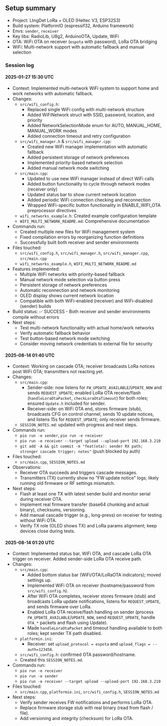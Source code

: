 ## Setup summary

- Project: LtngDet LoRa + OLED (Heltec V3, ESP32S3)
- Build system: PlatformIO (espressif32, Arduino framework)
- Envs: `sender`, `receiver`
- Key libs: RadioLib, U8g2, ArduinoOTA, Update, WiFi
- OTA: WiFi OTA on receiver (`espota` with password), LoRa OTA bridging
- WiFi: Multi-network support with automatic fallback and manual selection

### Session log

#### 2025-01-27 15:30 UTC
- Context: Implemented multi-network WiFi system to support home and work networks with automatic fallback.
- Changes:
  - `src/wifi_config.h`:
    - Replaced single WiFi config with multi-network structure
    - Added WiFiNetwork struct with SSID, password, location, and priority
    - Added NetworkSelectionMode enum for AUTO, MANUAL_HOME, MANUAL_WORK modes
    - Added connection timeout and retry configuration
  - `src/wifi_manager.h` & `src/wifi_manager.cpp`:
    - Created new WiFi manager implementation with automatic fallback
    - Added persistent storage of network preferences
    - Implemented priority-based network selection
    - Added manual network mode switching
  - `src/main.cpp`:
    - Updated to use new WiFi manager instead of direct WiFi calls
    - Added button functionality to cycle through network modes (receiver only)
    - Updated status bar to show current network location
    - Added periodic WiFi connection checking and reconnection
    - Wrapped WiFi-specific button functionality in ENABLE_WIFI_OTA preprocessor directives
  - `wifi_networks_example.h`: Created example configuration template
  - `WIFI_MULTI_NETWORK_README.md`: Comprehensive documentation
- Commands run:
  - Created multiple new files for WiFi management system
  - Fixed compilation errors by reorganizing function definitions
  - Successfully built both receiver and sender environments
- Files touched:
  - `src/wifi_config.h`, `src/wifi_manager.h`, `src/wifi_manager.cpp`, `src/main.cpp`
  - `wifi_networks_example.h`, `WIFI_MULTI_NETWORK_README.md`
- Features implemented:
  - Multiple WiFi networks with priority-based fallback
  - Manual network mode selection via button press
  - Persistent storage of network preferences
  - Automatic reconnection and network monitoring
  - OLED display shows current network location
  - Compatible with both WiFi-enabled (receiver) and WiFi-disabled (sender) builds
- Build status: ✅ SUCCESS - Both receiver and sender environments compile without errors
- Next steps:
  - Test multi-network functionality with actual home/work networks
  - Verify automatic fallback behavior
  - Test button-based network mode switching
  - Consider moving network credentials to external file for security

#### 2025-08-14 01:40 UTC
- Context: Working on cascade OTA; receiver broadcasts LoRa notices post WiFi OTA; transmitters not reacting yet.
- Changes:
  - `src/main.cpp`:
    - Sender-side: now listens for `FW_UPDATE_AVAILABLE`/`UPDATE_NOW` and sends `REQUEST_UPDATE`; enabled LoRa OTA receive/flash (`handleLoraOtaPacket`, `checkLoraOtaTimeout`) for both roles; ensured `Update.h` included for sender.
    - Receiver-side: on WiFi OTA end, stores firmware (stub), broadcasts CFG on control channel, sends 10 update notices, and listens 15s for `REQUEST_UPDATE`; only receiver sends firmware.
  - `SESSION_NOTES.md`: updated with progress and next steps.
- Commands run:
  - `pio run -e sender`, `pio run -e receiver`
  - `pio run -e receiver --target upload --upload-port 192.168.3.210`
  - `git add -A && git commit -m "feat(ota): sender RX path; stronger cascade trigger; notes"` (push blocked by auth)
- Files touched:
  - `src/main.cpp`, `SESSION_NOTES.md`
- Observations:
  - Receiver OTA succeeds and triggers cascade messages.
  - Transmitters (TX) currently show no "FW update notice" logs; likely running old firmware or RF settings mismatch.
- Next steps:
  - Flash at least one TX with latest sender build and monitor serial during receiver OTA.
  - Implement real firmware transfer (base64 chunking and actual binary), checksums, versioning.
  - Add manual cascade trigger (e.g., long-press) on receiver for testing without WiFi OTA.
  - Verify TX role (OLED shows TX) and LoRa params alignment; keep devices close during tests.

#### 2025-08-14 01:20 UTC
- Context: Implemented status bar, WiFi OTA, and cascade LoRa OTA trigger on receiver. Added sender-side LoRa OTA receive path.
- Changes:
  - `src/main.cpp`:
    - Added bottom status bar (WiFi/OTA/LoRaOTA indicators); moved settings up.
    - Implemented WiFi OTA on receiver (hostname/password from `src/wifi_config.h`).
    - After WiFi OTA completes, receiver stores firmware (stub) and broadcasts LoRa update notifications, listens for `REQUEST_UPDATE`, and sends firmware over LoRa.
    - Enabled LoRa OTA receive/flash handling on sender (process `FW_UPDATE_AVAILABLE`/`UPDATE_NOW`, send `REQUEST_UPDATE`, handle `OTA_*` packets and flash using Update).
    - Made `handleLoraOtaPacket` and timeout handling available to both roles; kept sender TX path disabled.
  - `platformio.ini`:
    - Receiver: set `upload_protocol = espota` and `upload_flags = --auth=123456`.
  - `src/wifi_config.h`: confirmed OTA password/hostname.
  - Created this `SESSION_NOTES.md`.
- Commands run:
  - `pio run -e receiver`
  - `pio run -e sender`
  - `pio run -e receiver --target upload --upload-port 192.168.3.210`
- Files touched:
  - `src/main.cpp`, `platformio.ini`, `src/wifi_config.h`, `SESSION_NOTES.md`
- Next steps:
  - Verify sender receives FW notifications and performs LoRa OTA.
  - Replace firmware storage stub with real binary (read from flash / file).
  - Add versioning and integrity (checksum) for LoRa OTA.



